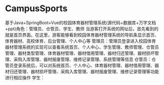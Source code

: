 # CampusSports
基于Java+SpringBoot+Vue的校园体育器材管理系统(源代码+数据库+万字文档+ppt)角色：管理员、仓管员、学生、教师  当游客打开系统的网址后，首先看到的就是首页界面。在这里，游客能够看到校园体育器材管理系统的导航条显示首页、体育器材、高校体育、后台管理、个人中心等  管理员：管理员登录进入校园体育器材管理系统的实现可以查看系统首页、个人中心、学生管理、教师管理、仓管员管理、器材类型管理、体育器材管理、器材借用管理、器材归还管理、器材损坏管理、采购入库管理、器材报废管理、维修记录管理、系统管理等信息  仓管员：仓管员登录系统后，可以对系统首页、个人中心、体育器材管理、器材借用管理、器材归还管理、器材损坏管理、采购入库管理、器材报废管理、维修记录管理等功能进行相应操作  学生：
